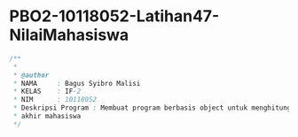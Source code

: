 # PBO2-10118052-Latihan47-NilaiMahasiswa

```java
/**
 *
 * @author
 * NAMA     : Bagus Syibro Malisi
 * KELAS    : IF-2
 * NIM      : 10118052
 * Deskripsi Program : Membuat program berbasis object untuk menghitung nilai
 * akhir mahasiswa
 */
 ```
 
